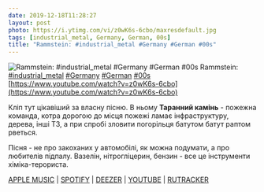 ```yaml
---
date: 2019-12-18T11:28:27
layout: post
photo: https://i.ytimg.com/vi/z0wK6s-6cbo/maxresdefault.jpg
tags: [industrial_metal, Germany, German, 00s]
title: "Rammstein: #industrial_metal #Germany #German #00s"
---
```

![Rammstein: #industrial_metal #Germany #German #00s](https://i.ytimg.com/vi/z0wK6s-6cbo/maxresdefault.jpg)
Rammstein: [#industrial_metal](/tags/#industrial_metal) [#Germany](/tags/#Germany) [#German](/tags/#German) [#00s](/tags/#00s) [https://www.youtube.com/watch?v=z0wK6s-6cbo](https://www.youtube.com/watch?v=z0wK6s-6cbo)

Кліп тут цікавіший за власну пісню. В ньому **Таранний камінь** - пожежна команда, котра дорогою до місця пожежі ламає інфраструктуру, дерева, інші ТЗ, а при спробі зловити погорільця батутом батут раптом рветься.

Пісня - не про закоханих у автомобілі, як можна подумати, а про любителів підпалу. Вазелін, нітрогліцерин, бензин - все це інструменти хіміка-терориста.

[APPLE MUSIC](https://music.apple.com/ua/album/rosenrot/1440785589?l=uk) \| [SPOTIFY](https://open.spotify.com/album/3PrS5X3QNdDUlBIE4bz6J2) \| [DEEZER](https://www.deezer.com/album/86933012?utm_source=deezer&amp;utm_content=album-86933012&amp;utm_term=1601611822_1576661232&amp;utm_medium=web) \| [YOUTUBE](https://www.youtube.com/playlist?list=PLFI4qRuYmesBqhcOGpk12QLVmo9QS8bOS) \| [RUTRACKER](https://rutracker.org/forum/viewtopic.php?t=5732323)